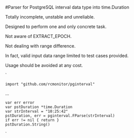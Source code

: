 #Parser for PostgreSQL interval data type into time.Duration

Totally incomplete, unstable and unreliable.

Designed to perform one and only concrete task.

Not aware of EXTRACT_EPOCH.

Not dealing with range difference.

In fact, valid input data range limited to test cases provided.

Usage should be avoided at any cost.

`

	import "github.com/rcmonitor/pginterval"

...

	var err error
	var pstDuration *time.Duration
	var strInterval = "10:25:42"
	pstDuration, err = pginterval.FParse(strInterval)
	if err != nil { return }
	pstDuration.String()
`